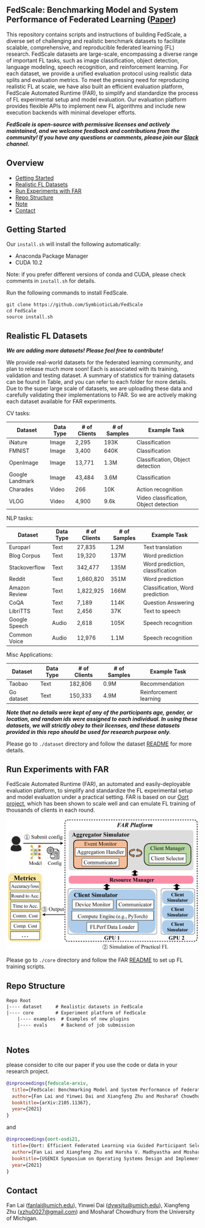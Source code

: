 
## FedScale: Benchmarking Model and System Performance of Federated Learning ([Paper](https://arxiv.org/abs/2105.11367))

This repository contains scripts and instructions of building FedScale, 
a diverse set of challenging and realistic benchmark datasets to facilitate scalable, comprehensive, 
and reproducible federated learning (FL) research. FedScale datasets are large-scale, encompassing a diverse range of important FL tasks, 
such as image classification, object detection, language modeling, speech recognition, and reinforcement learning. 
For each dataset, we provide a unified evaluation protocol using realistic data splits and evaluation metrics. 
To meet the pressing need for reproducing realistic FL at scale, we have also built an efficient evaluation platform, 
FedScale Automated Runtime (FAR), to simplify and standardize the process of FL experimental setup and model evaluation. 
Our evaluation platform provides flexible APIs to implement new FL algorithms and include new execution backends with minimal developer efforts.  

***FedScale is open-source with permissive licenses and actively maintained, 
and we welcome feedback and contributions from the community! 
If you have any questions or comments, please join our [Slack](https://join.slack.com/t/fedscale/shared_invite/zt-uzouv5wh-ON8ONCGIzwjXwMYDC2fiKw) channel.***

## Overview

* [Getting Started](#getting-started)
* [Realistic FL Datasets](#realistic-fl-datasets)
* [Run Experiments with FAR](#run-experiments-with-far)
* [Repo Structure](#repo-structure)
* [Note](#acknowledgements)
* [Contact](#contact)

## Getting Started 

Our ```install.sh``` will install the following automatically:

* Anaconda Package Manager
* CUDA 10.2

Note: if you prefer different versions of conda and CUDA, please check  comments in `install.sh` for details.

Run the following commands to install FedScale. 

```
git clone https://github.com/SymbioticLab/FedScale
cd FedScale
source install.sh 
```

## Realistic FL Datasets

***We are adding more datasets! Please feel free to contribute!***

We provide real-world datasets for the federated learning community, and plan to release much more soon! Each is associated with its training, validation and testing dataset. A summary of statistics for training datasets can be found in Table, and you can refer to each folder for more details. Due to the super large scale of datasets, we are uploading these data and carefully validating their implementations to FAR. So we are actively making each dataset available for FAR experiments. 

CV tasks:

| Dataset       | Data Type   |# of Clients  | # of Samples   | Example Task | 
| -----------   | ----------- | -----------  |  ----------- |    ----------- |
| iNature       |   Image     |   2,295      |   193K        |   Classification |
| FMNIST        |   Image     |   3,400      |   640K        |   Classification  |    
| OpenImage     |   Image     |   13,771     |   1.3M        |   Classification, Object detection      |
| Google Landmark|  Image     |   43,484     |   3.6M        |   Classification       |
| Charades      |   Video     |    266       |   10K         |   Action recognition   |
| VLOG          |   Video     |    4,900     |   9.6k        |   Video classification, Object detection |

NLP tasks:

| Dataset       | Data Type   |# of Clients  | # of Samples   | Example Task | 
| -----------   | ----------- | -----------  |  ----------- |   ----------- |
| Europarl      |   Text      |   27,835     |   1.2M        |   Text translation  |
| Blog Corpus   |   Text      |   19,320     |   137M        |   Word prediction      |
| Stackoverflow |   Text      |   342,477    |   135M        |  Word prediction, classification |
| Reddit        |   Text      |  1,660,820   |   351M        |  Word prediction   |
| Amazon Review |   Text      | 1,822,925    |   166M        | Classification, Word prediction |
|  CoQA         |   Text      |     7,189    |   114K        |  Question Answering |
|LibriTTS       |   Text      |     2,456    |    37K        |   Text to speech    |
|Google Speech  |   Audio     |     2,618    |   105K        |   Speech recognition |
|Common Voice   |   Audio     |     12,976   |    1.1M       |   Speech recognition |

Misc Applications:

| Dataset       | Data Type   |# of Clients  | # of Samples   | Example Task | 
| -----------   | ----------- | -----------  |  ----------- |   ----------- |
|Taobao         |   Text      |     182,806  |    0.9M       |   Recommendation |
|Go dataset     |   Text      |     150,333  |    4.9M       |   Reinforcement learning | 

***Note that no details were kept of any of the participants age, gender, or location, and random ids were assigned to each individual. In using these datasets, we will strictly obey to their licenses, and these datasets provided in this repo should be used for research purpose only.***

Please go to `./dataset` directory and follow the dataset [README](https://github.com/SymbioticLab/FedScale/blob/master/dataset/README.md) for more details.

## Run Experiments with FAR
FedScale Automated Runtime (FAR), an automated and easily-deployable evaluation platform, to simplify and standardize the FL experimental setup and model evaluation under a practical setting. FAR is based on our [Oort project](https://github.com/SymbioticLab/Oort), which has been shown to scale well and can emulate FL training of thousands of clients in each round.


<img src="figures/faroverview.png" alt="FAR enables the developer to benchmark various FL efforts with practical FL data and metrics">

Please go to `./core` directory and follow the FAR [README](https://github.com/SymbioticLab/FedScale/blob/master/core/README.md) to set up FL training scripts.


## Repo Structure

```
Repo Root
|---- dataset     # Realistic datasets in FedScale
|---- core        # Experiment platform of FedScale
    |---- examples  # Examples of new plugins
    |---- evals     # Backend of job submission
    
```

## Notes
please consider to cite our paper if you use the code or data in your research project.

```bibtex
@inproceedings{fedscale-arxiv,
  title={FedScale: Benchmarking Model and System Performance of Federated Learning},
  author={Fan Lai and Yinwei Dai and Xiangfeng Zhu and Mosharaf Chowdhury},
  booktitle={arXiv:2105.11367},
  year={2021}
}
```

and  

```bibtex
@inproceedings{oort-osdi21,
  title={Oort: Efficient Federated Learning via Guided Participant Selection},
  author={Fan Lai and Xiangfeng Zhu and Harsha V. Madhyastha and Mosharaf Chowdhury},
  booktitle={USENIX Symposium on Operating Systems Design and Implementation (OSDI)},
  year={2021}
}
```

## Contact
Fan Lai (fanlai@umich.edu), Yinwei Dai (dywsjtu@umich.edu), Xiangfeng Zhu (xzhu0027@gmail.com) and Mosharaf Chowdhury from the University of Michigan.


